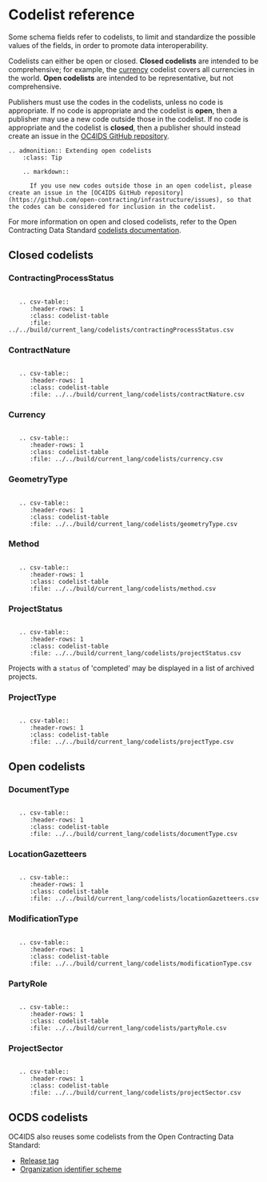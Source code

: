 # Codelist reference

Some schema fields refer to codelists, to limit and standardize the possible values of the fields, in order to promote data interoperability.

Codelists can either be open or closed. **Closed codelists** are intended to be comprehensive; for example, the [currency](#currency) codelist covers all currencies in the world. **Open codelists** are intended to be representative, but not comprehensive.

Publishers must use the codes in the codelists, unless no code is appropriate. If no code is appropriate and the codelist is **open**, then a publisher may use a new code outside those in the codelist. If no code is appropriate and the codelist is **closed**, then a publisher should instead create an issue in the [OC4IDS GitHub repository](https://github.com/open-contracting/infrastructure/issues).

```eval_rst
.. admonition:: Extending open codelists
    :class: Tip

    .. markdown::

      If you use new codes outside those in an open codelist, please create an issue in the [OC4IDS GitHub repository](https://github.com/open-contracting/infrastructure/issues), so that the codes can be considered for inclusion in the codelist.

```

For more information on open and closed codelists, refer to the Open Contracting Data Standard [codelists documentation](http://standard.open-contracting.org/latest/en/schema/codelists/).

## Closed codelists

### ContractingProcessStatus

```eval_rst

   .. csv-table::
      :header-rows: 1
      :class: codelist-table
      :file: ../../build/current_lang/codelists/contractingProcessStatus.csv

```

### ContractNature

```eval_rst

   .. csv-table::
      :header-rows: 1
      :class: codelist-table
      :file: ../../build/current_lang/codelists/contractNature.csv

```

### Currency

```eval_rst

   .. csv-table::
      :header-rows: 1
      :class: codelist-table
      :file: ../../build/current_lang/codelists/currency.csv

```

### GeometryType

```eval_rst

   .. csv-table::
      :header-rows: 1
      :class: codelist-table
      :file: ../../build/current_lang/codelists/geometryType.csv

```

### Method

```eval_rst

   .. csv-table::
      :header-rows: 1
      :class: codelist-table
      :file: ../../build/current_lang/codelists/method.csv

```

### ProjectStatus

```eval_rst

   .. csv-table::
      :header-rows: 1
      :class: codelist-table
      :file: ../../build/current_lang/codelists/projectStatus.csv

```

Projects with a `status` of 'completed' may be displayed in a list of archived projects.

### ProjectType

```eval_rst

   .. csv-table::
      :header-rows: 1
      :class: codelist-table
      :file: ../../build/current_lang/codelists/projectType.csv

```

## Open codelists

### DocumentType

```eval_rst

   .. csv-table::
      :header-rows: 1
      :class: codelist-table
      :file: ../../build/current_lang/codelists/documentType.csv

```

### LocationGazetteers

```eval_rst

   .. csv-table::
      :header-rows: 1
      :class: codelist-table
      :file: ../../build/current_lang/codelists/locationGazetteers.csv

```

### ModificationType

```eval_rst

   .. csv-table::
      :header-rows: 1
      :class: codelist-table
      :file: ../../build/current_lang/codelists/modificationType.csv

```

### PartyRole

```eval_rst

   .. csv-table::
      :header-rows: 1
      :class: codelist-table
      :file: ../../build/current_lang/codelists/partyRole.csv

```

### ProjectSector

```eval_rst

   .. csv-table::
      :header-rows: 1
      :class: codelist-table
      :file: ../../build/current_lang/codelists/projectSector.csv

```

## OCDS codelists

OC4IDS also reuses some codelists from the Open Contracting Data Standard:

* [Release tag](http://standard.open-contracting.org/latest/en/schema/codelists/#release-tag)
* [Organization identifier scheme](http://standard.open-contracting.org/latest/en/schema/codelists/#organization-identifier-scheme)
